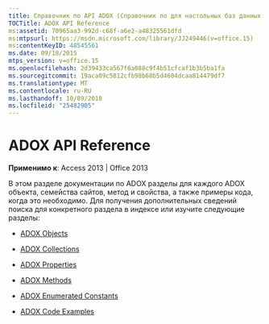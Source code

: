 ```yaml
---
title: Справочник по API ADOX (Справочник по для настольных баз данных Access)
TOCTitle: ADOX API Reference
ms:assetid: 70965aa3-992d-c68f-a6e2-a48325561dfd
ms:mtpsurl: https://msdn.microsoft.com/library/JJ249446(v=office.15)
ms:contentKeyID: 48545561
ms.date: 09/18/2015
mtps_version: v=office.15
ms.openlocfilehash: 2d39433ca567f6a088c9f4b51cfcaf1b3b5ba1fa
ms.sourcegitcommit: 19aca09c5812cfb98b68b5d4604dcaa814479df7
ms.translationtype: MT
ms.contentlocale: ru-RU
ms.lasthandoff: 10/09/2018
ms.locfileid: "25482905"
---
```

# <a name="adox-api-reference"></a>ADOX API Reference


**Применимо к**: Access 2013 | Office 2013

В этом разделе документации по ADOX разделы для каждого ADOX объекта, семейства сайтов, метод и свойства, а также примеры кода, когда это необходимо. Для получения дополнительных сведений поиска для конкретного раздела в индексе или изучите следующие разделы:

  - [ADOX Objects](adox-objects.md)

  - [ADOX Collections](adox-collections.md)

  - [ADOX Properties](adox-properties.md)

  - [ADOX Methods](adox-methods.md)

  - [ADOX Enumerated Constants](adox-enumerated-constants.md)

  - [ADOX Code Examples](adox-code-examples.md)

